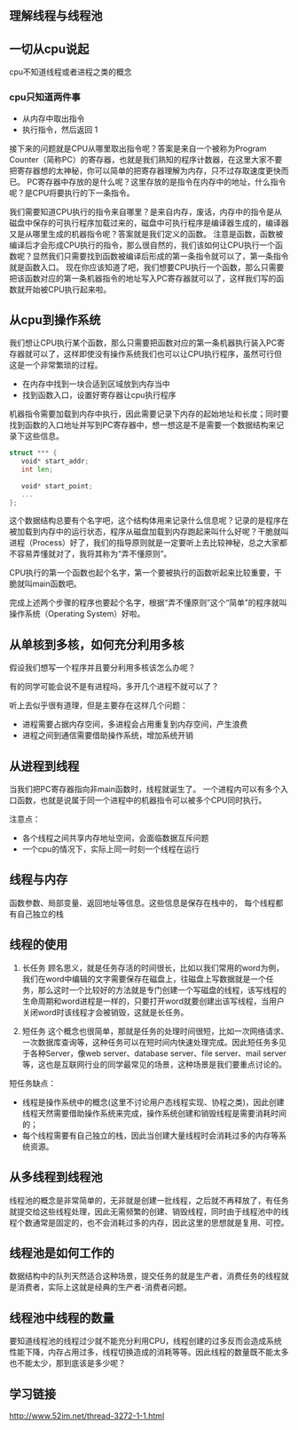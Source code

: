 ## 理解线程与线程池

## 一切从cpu说起

cpu不知道线程或者进程之类的概念

### cpu只知道两件事

- 从内存中取出指令
- 执行指令，然后返回 1

接下来的问题就是CPU从哪里取出指令呢？答案是来自一个被称为Program Counter（简称PC）的寄存器，也就是我们熟知的程序计数器，在这里大家不要把寄存器想的太神秘，你可以简单的把寄存器理解为内存，只不过存取速度更快而已。
PC寄存器中存放的是什么呢？这里存放的是指令在内存中的地址，什么指令呢？是CPU将要执行的下一条指令。

我们需要知道CPU执行的指令来自哪里？是来自内存，废话，内存中的指令是从磁盘中保存的可执行程序加载过来的，磁盘中可执行程序是编译器生成的，编译器又是从哪里生成的机器指令呢？答案就是我们定义的函数。
注意是函数，函数被编译后才会形成CPU执行的指令，那么很自然的，我们该如何让CPU执行一个函数呢？显然我们只需要找到函数被编译后形成的第一条指令就可以了，第一条指令就是函数入口。
现在你应该知道了吧，我们想要CPU执行一个函数，那么只需要把该函数对应的第一条机器指令的地址写入PC寄存器就可以了，这样我们写的函数就开始被CPU执行起来啦。

## 从cpu到操作系统

我们想让CPU执行某个函数，那么只需要把函数对应的第一条机器执行装入PC寄存器就可以了，这样即使没有操作系统我们也可以让CPU执行程序，虽然可行但这是一个非常繁琐的过程。

- 在内存中找到一块合适到区域放到内存当中
- 找到函数入口，设置好寄存器让cpu执行程序

机器指令需要加载到内存中执行，因此需要记录下内存的起始地址和长度；同时要找到函数的入口地址并写到PC寄存器中，想一想这是不是需要一个数据结构来记录下这些信息。
```go
struct *** {
   void* start_addr;
   int len;
    
   void* start_point;
   ...
};

```
这个数据结构总要有个名字吧，这个结构体用来记录什么信息呢？记录的是程序在被加载到内存中的运行状态，程序从磁盘加载到内存跑起来叫什么好呢？干脆就叫进程（Process）好了，我们的指导原则就是一定要听上去比较神秘，总之大家都不容易弄懂就对了，我将其称为“弄不懂原则”。

CPU执行的第一个函数也起个名字，第一个要被执行的函数听起来比较重要，干脆就叫main函数吧。

完成上述两个步骤的程序也要起个名字，根据“弄不懂原则”这个“简单”的程序就叫操作系统（Operating System）好啦。

## 从单核到多核，如何充分利用多核

假设我们想写一个程序并且要分利用多核该怎么办呢？

有的同学可能会说不是有进程吗，多开几个进程不就可以了？

听上去似乎很有道理，但是主要存在这样几个问题：

- 进程需要占据内存空间，多进程会占用重复到内存空间，产生浪费
- 进程之间到通信需要借助操作系统，增加系统开销

## 从进程到线程

当我们把PC寄存器指向非main函数时，线程就诞生了。
一个进程内可以有多个入口函数，也就是说属于同一个进程中的机器指令可以被多个CPU同时执行。

注意点：
- 各个线程之间共享内存地址空间，会面临数据互斥问题
- 一个cpu的情况下，实际上同一时刻一个线程在运行

## 线程与内存

函数参数、局部变量、返回地址等信息。这些信息是保存在栈中的，
每个线程都有自己独立的栈

## 线程的使用

1. 长任务
顾名思义，就是任务存活的时间很长，比如以我们常用的word为例，我们在word中编辑的文字需要保存在磁盘上，往磁盘上写数据就是一个任务，那么这时一个比较好的方法就是专门创建一个写磁盘的线程，该写线程的生命周期和word进程是一样的，只要打开word就要创建出该写线程，当用户关闭word时该线程才会被销毁，这就是长任务。

2. 短任务
这个概念也很简单，那就是任务的处理时间很短，比如一次网络请求、一次数据库查询等，这种任务可以在短时间内快速处理完成。因此短任务多见于各种Server，像web server、database server、file server、mail server等，这也是互联网行业的同学最常见的场景，这种场景是我们要重点讨论的。

短任务缺点：
- 线程是操作系统中的概念(这里不讨论用户态线程实现、协程之类)，因此创建线程天然需要借助操作系统来完成，操作系统创建和销毁线程是需要消耗时间的；
- 每个线程需要有自己独立的栈，因此当创建大量线程时会消耗过多的内存等系统资源。

## 从多线程到线程池

线程池的概念是非常简单的，无非就是创建一批线程，之后就不再释放了，有任务就提交给这些线程处理，因此无需频繁的创建、销毁线程，同时由于线程池中的线程个数通常是固定的，也不会消耗过多的内存，因此这里的思想就是复用、可控。

## 线程池是如何工作的

数据结构中的队列天然适合这种场景，提交任务的就是生产者，消费任务的线程就是消费者，实际上这就是经典的生产者-消费者问题。

## 线程池中线程的数量

要知道线程池的线程过少就不能充分利用CPU，线程创建的过多反而会造成系统性能下降，内存占用过多，线程切换造成的消耗等等。因此线程的数量既不能太多也不能太少，那到底该是多少呢？


## 学习链接

http://www.52im.net/thread-3272-1-1.html